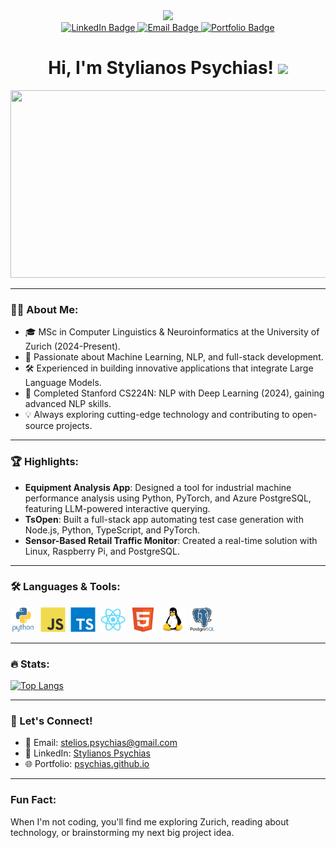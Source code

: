 <div id="header" align="center">
  <img src="https://media.giphy.com/media/jdPMeyv9rn0hZHh8n9/giphy.gif" width="100"/>
</div>

<div id="badges" align="center">
  <a href="https://www.linkedin.com/in/stylianos-psychias/">
    <img src="https://img.shields.io/badge/LinkedIn-blue?style=for-the-badge&logo=linkedin&logoColor=white" alt="LinkedIn Badge"/>
  </a>
  <a href="mailto:stelios.psychias@gmail.com">
    <img src="https://img.shields.io/badge/Gmail-D14836?style=for-the-badge&logo=gmail&logoColor=white" alt="Email Badge"/>
  </a>
  <a href="https://psychias.github.io/">
    <img src="https://img.shields.io/badge/Portfolio-100000?style=for-the-badge&logo=github&logoColor=white&color=black" alt="Portfolio Badge"/>
  </a>
</div>

<h1 align="center">
  Hi, I'm Stylianos Psychias!
  <img src="https://media.giphy.com/media/hvRJCLFzcasrR4ia7z/giphy.gif" width="30px"/>
</h1>

<div align="center">
  <img src="https://media.giphy.com/media/dWesBcTLavkZuG35MI/giphy.gif" width="600" height="300"/>
</div>

---

### 👨‍💻 About Me:
- 🎓 MSc in Computer Linguistics & Neuroinformatics at the University of Zurich (2024-Present).
- 🌟 Passionate about Machine Learning, NLP, and full-stack development.
- 🛠️ Experienced in building innovative applications that integrate Large Language Models.
- 📖 Completed Stanford CS224N: NLP with Deep Learning (2024), gaining advanced NLP skills.
- 💡 Always exploring cutting-edge technology and contributing to open-source projects.

---

### 🏆 Highlights:
- **Equipment Analysis App**: Designed a tool for industrial machine performance analysis using Python, PyTorch, and Azure PostgreSQL, featuring LLM-powered interactive querying.
- **TsOpen**: Built a full-stack app automating test case generation with Node.js, Python, TypeScript, and PyTorch.
- **Sensor-Based Retail Traffic Monitor**: Created a real-time solution with Linux, Raspberry Pi, and PostgreSQL.

---

### 🛠️ Languages & Tools:
<div>
  <img src="https://github.com/devicons/devicon/blob/master/icons/python/python-original-wordmark.svg" title="Python" alt="Python" width="40" height="40"/>&nbsp;
  <img src="https://github.com/devicons/devicon/blob/master/icons/javascript/javascript-original.svg" title="JavaScript" alt="JavaScript" width="40" height="40"/>&nbsp;
  <img src="https://github.com/devicons/devicon/blob/master/icons/typescript/typescript-original.svg" title="TypeScript" alt="TypeScript" width="40" height="40"/>&nbsp;
  <img src="https://github.com/devicons/devicon/blob/master/icons/react/react-original.svg" title="React" alt="React" width="40" height="40"/>&nbsp;
  <img src="https://github.com/devicons/devicon/blob/master/icons/html5/html5-original.svg" title="HTML5" alt="HTML5" width="40" height="40"/>&nbsp;
  <img src="https://github.com/devicons/devicon/blob/master/icons/linux/linux-original.svg" title="Linux" alt="Linux" width="40" height="40"/>&nbsp;
  <img src="https://github.com/devicons/devicon/blob/master/icons/postgresql/postgresql-original-wordmark.svg" title="PostgreSQL" alt="PostgreSQL" width="40" height="40"/>&nbsp;
</div>

---

### 🔥 Stats:
[![Top Langs](https://github-readme-stats.vercel.app/api/top-langs/?username=psychias)](https://github.com/anuraghazra/github-readme-stats)

---

### 💬 Let's Connect!
- 📧 Email: [stelios.psychias@gmail.com](mailto:stelios.psychias@gmail.com)
- 💼 LinkedIn: [Stylianos Psychias](https://www.linkedin.com/in/stylianos-psychias/)
- 🌐 Portfolio: [psychias.github.io](https://psychias.github.io/)

---

### Fun Fact:
When I'm not coding, you'll find me exploring Zurich, reading about technology, or brainstorming my next big project idea.
